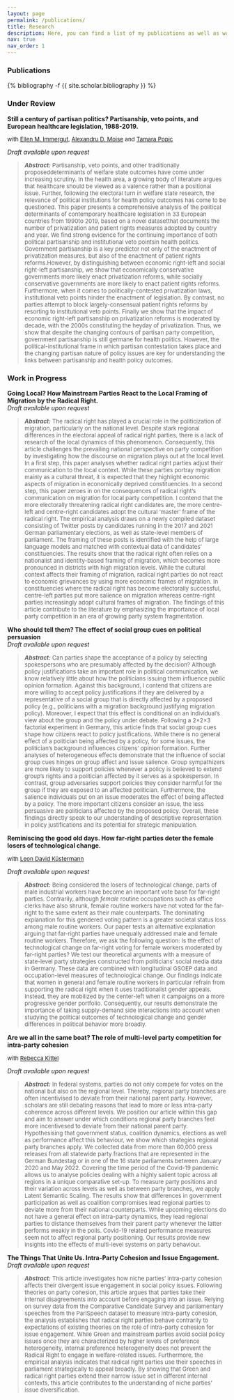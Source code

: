 ```yaml
---
layout: page
permalink: /publications/
title: Research
description: Here, you can find a list of my publications as well as work in progress.
nav: true
nav_order: 1
---
```

<!-- _pages/publications.md -->
<h3> Publications </h3>
<div class="publications">

{% bibliography -f {{ site.scholar.bibliography }} %}
</div>

<h3> Under Review </h3>
<strong>Still a century of partisan politics? Partisanship, veto points, and European healthcare legislation, 1988-2019. </strong><br>
<p style="font-size:13px;"> with <a style="font-size: 13px;" href="https://www.eui.eu/people?id=ellen-margaretha-immergut">Ellen M. Immergut</a>, <a style="font-size: 13px;" href="https://www.alexandrumoise.com/">Alexandru D. Moise</a> and <a style="font-size: 13px;" href="https://tamarapopic.com/">Tamara Popic</a></p> 
<em> Draft available upon request </em><br>
<blockquote> 
<p style="font-size:13px;"> <strong><em> Abstract:</em></strong> Partisanship, veto points, and other traditionally proposeddeterminants of welfare state outcomes have come under increasing scrutiny. In the health area, a growing body of literature argues that healthcare should be viewed as a valence rather than a positional issue. Further, following the electoral turn in welfare state research, the relevance of political institutions for health policy outcomes has come to be questioned. This paper presents a comprehensive analysis of the political determinants of contemporary healthcare legislation in 33 European countries from 1990to 2019, based on a novel datasetthat documents the number of privatization and patient rights measures adopted by country and year. We find strong evidence for the continuing importance of both political partisanship and institutional veto pointsin health politics. Government partisanship is a key predictor not only of the enactment of privatization measures, but also of the enactment of patient rights reforms.However, by distinguishing between economic right-left and social right-left partisanship, we show that economically conservative governments more likely enact privatization reforms, while socially conservative governments are more likely to enact patient rights reforms. Furthermore, when it comes to politically-contested privatization laws, institutional veto points hinder the enactment of legislation. By contrast, no parties attempt to block largely-consensual patient rights reforms by resorting to institutional veto points. Finally we show that the impact of economic right-left partisanship on privatization reforms is moderated by decade, with the 2000s constituting the heyday of privatization. Thus, we show that despite the changing contours of partisan party competition, government partisanship is still germane for health politics. However, the political-institutional frame in which partisan contestation takes place and the changing partisan nature of policy issues are key for understanding the links between partisanship and health policy outcomes. </p>
</blockquote>



<h3> Work in Progress </h3>
<strong>Going Local? How Mainstream Parties React to the Local Framing of Migration by the Radical Right.</strong><br>
<em> Draft available upon request </em><br>
<blockquote> 
<p style="font-size:13px;"> <strong><em> Abstract:</em></strong> The radical right has played a crucial role in the politicization of migration, particularly on the national
level. Despite stark regional differences in the electoral appeal of radical right parties, there is a lack of research
of the local dynamics of this phenomenon. Consequently, this article challenges the prevailing national perspective
on party competition by investigating how the discourse on migration plays out at the local level. In
a first step, this paper analyses whether radical right parties adjust their communication to the local context.
While these parties portray migration mainly as a cultural threat, it is expected that they highlight economic
aspects of migration in economically deprived constituencies. In a second step, this paper zeroes in on the
consequences of radical right’s communication on migration for local party competition. I contend that the more electorally threatening radical right candidates are, the
more centre-left and centre-right candidates adopt the cultural ‘master’ frame of the radical right. The empirical
analysis draws on a newly compiled dataset consisting of Twitter posts by candidates running in the
2017 and 2021 German parliamentary elections, as well as state-level members of parliament. The framing
of these posts is identified with the help of large language models and matched with contextual data of candidates’
constituencies. The results show that the radical right often relies on a nationalist and identity-based
framing of migration, which becomes more pronounced in districts with high migration levels. While the
cultural context affects their framing of migration, radical right parties do not react to economic grievances
by using more economic frames of migration. In constituencies where the radical right has become electorally
successful, centre-left parties put more salience on migration whereas centre-right parties increasingly adopt
cultural frames of migration. The findings of this article contribute to the literature by emphasizing the importance
of local party competition in an era of growing party system fragmentation. </p>
</blockquote>


<strong>Who should tell them? The effect of social group cues on political persuasion</strong><br>
<em> Draft available upon request </em><br>
<blockquote> 
<p style="font-size:13px;"> <strong><em> Abstract:</em></strong> Can parties shape the acceptance of a policy by selecting spokespersons who are presumably affected
by the decision? Although policy justifications take an important role in political communication,
we know relatively little about how the politicians issuing them influence public opinion formation.
Against this background, I contend that citizens are more willing to accept policy justifications if they
are delivered by a representative of a social group that is directly affected by a proposed policy (e.g.,
politicians with a migration background justifying migration policy). Moreover, I expect that this effect
is conditional on an individual’s view about the group and the policy under debate. Following a
2×2×3 factorial experiment in Germany, this article finds that social group cues shape how citizens
react to policy justifications. While there is no general effect of a politician being affected by a policy,
for some issues, the politician’s background influences citizens’ opinion formation. Further analyses
of heterogeneous effects demonstrate that the influence of social group cues hinges on group affect and
issue salience. Group sympathizers are more likely to support policies whenever a policy is believed
to extend group’s rights and a politician affected by it serves as a spokesperson. In contrast, group
adversaries support policies they consider harmful for the group if they are exposed to an affected
politician. Furthermore, the salience individuals put on an issue moderates the effect of being affected
by a policy. The more important citizens consider an issue, the less persuasive are politicians affected
by the proposed policy. Overall, these findings directly speak to our understanding of descriptive representation
in policy justifications and its potential for strategic manipulation. </p>
</blockquote>


<strong>Reminiscing the good old days. How far-right parties deter the female losers of technological change.</strong><br>
<p style="font-size:13px;"> with <a style="font-size: 13px;" href="https://www.eui.eu/people?id=leon-kustermann">Leon David Küstermann</a></p> 
<em> Draft available upon request </em><br>
<blockquote> 
<p style="font-size:13px;"> <strong><em> Abstract:</em></strong> 		Being considered the losers of technological change, parts of male industrial workers have become an important vote base for far-right parties. Contrarily, although <em>female</em> routine occupations such as office clerks have also shrunk, female routine workers have not voted for the far-right to the same extent as their male counterparts. The dominating explanation for this gendered voting pattern is a greater societal status loss among male routine workers. Our paper tests an alternative explanation arguing that far-right parties have unequally addressed male and female routine workers. Therefore, we ask the following question: Is the effect of technological change on far-right voting for female workers moderated by far-right parties?  We test our theoretical arguments with a measure of state-level party strategies constructed from politicians’ social media data in Germany. These data are combined with longitudinal GSOEP data and occupation-level measures of technological change. Our findings indicate that women in general and female routine workers in particular refrain from supporting the radical right when it uses traditionalist gender appeals. Instead, they are mobilized by the center-left when it campaigns on a more progressive gender portfolio. Consequently, our results demonstrate the importance of taking supply-demand side interactions into account when studying the political outcomes of technological change and gender differences in political behavior more broadly. </p>
</blockquote>


<strong>Are we all in the same boat? The role of multi-level party competition for intra-party cohesion</strong><br>
<p style="font-size:13px;"> with <a style="font-size: 13px;" href="https://www.wzb.eu/de/personen/rebecca-kittel">Rebecca Kittel</a></p>
<em> Draft available upon request </em><br>
<blockquote> 
<p style="font-size:13px;"> <strong><em> Abstract:</em></strong> In federal systems, parties do not only compete for votes on the national but also on the regional level. Thereby, regional party branches are often incentivised to deviate from their national parent party. However, scholars are still debating reasons that lead to more or less intra-party coherence across different levels. We position our article within this gap and aim to answer under which conditions regional party branches feel more incentivesed to deviate from their national parent party. Hypothesising that government status, coalition dynamics, elections as well as performance affect this behaviour, we show which strategies regional party branches apply. We collected data from more than 60,000 press releases from all statewide party fractions that are represented in the German Bundestag or in one of the 16 state parliaments between January 2020 and May 2022. Covering the time period of the Covid-19 pandemic allows us to analyse policies dealing with a highly salient topic across all regions in a unique comparative set-up. To measure party positions and their variation across levels as well as between party branches, we apply Latent Semantic Scaling. The results show that differences in government participation as well as coalition compromises lead regional parties to deviate more from their national counterparts. While upcoming elections do not have a general effect on intra-party dynamics, they lead regional parties to distance themselves from their parent party whenever the latter performs weakly in the polls. Covid-19 related performance measures seem not to affect regional party positioning. Our results provide new insights into the effects of multi-level systems on party behaviour. </p>
</blockquote>

<strong>The Things That Unite Us. Intra-Party Cohesion and Issue Engagement. </strong><br>
<em> Draft available upon request </em><br>
<blockquote> 
<p style="font-size:13px;"> <strong><em> Abstract:</em></strong> This article investigates how niche parties’ intra-party cohesion affects their divergent issue engagement
in social policy issues. Following theories on party cohesion, this article argues that parties take their internal
disagreements into account before engaging into an issue. Relying on survey data from the Comparative
Candidate Survey and parliamentary speeches from the ParlSpeech dataset to measure intra-party cohesion,
the analysis establishes that radical right parties behave contrarily to expectations of existing theories on the
role of intra-party cohesion for issue engagement. While Green and mainstream parties avoid social policy
issues once they are characterized by higher levels of preference heterogeneity, internal preference heterogeneity
does not prevent the Radical Right to engage in welfare-related issues. Furthermore, the empirical
analysis indicates that radical right parties use their speeches in parliament strategically to appeal broadly.
By showing that Green and radical right parties extend their narrow issue set in different internal contexts,
this article contributes to the understanding of niche parties’ issue diversification.  </p>
</blockquote>